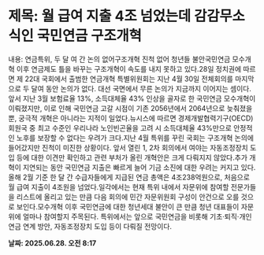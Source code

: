 # **제목: 월 급여 지출 4조 넘었는데 감감무소식인 국민연금 구조개혁**

  내용: 연금특위, 두 달 여 간 논의 없어구조개혁 진척 없어 청년들 불안국민연금 모수개혁 이후 연금제도 틀을 바꾸는 구조개혁이 속도를 내지 못하고 있다.28일 정치권에 따르면 제 22대 국회에서 출범한 연금개혁 특별위원회는 지난 4월 30일 전체회의를 마지막으로 두 달여 동안 논의가 없다. 대선 국면에서 무른 논의가 지금까지 이어지는 셈이다.앞서 지난 3월 보험료율 13%, 소득대체율 43% 인상을 골자로 한 국민연금 모수개혁이 이뤄졌지만, 이로 인해 국민연금 고갈 시점이 기존 2056년에서 2064년으로 늦춰졌을 뿐, 궁극적 개혁은 아니라는 지적이 일었다.뉴시스에 따르면 경제개발협력기구(OECD) 회원국 중 최고 수준인 우리나라 노인빈곤율을 고려 시 소득대체율 43%만으로 안정적인 노후를 보장할 수 없다는 우려가 크다.지난 4월 특위를 꾸린 국회는 구조개혁 논의에 들어갔지만 진척이 미진한 상황이다. 앞서 열린 1, 2차 회의에서 여야는 자동조정장치 도입 등에 대한 이견만 확인하고 관련 부처가 올린 개혁안은 크게 다뤄지지 않았다.추가 개혁이 지연되는 동안 국민연금 지출은 빠르게 늘어 기금 소진에 대한 우려는 커지고 있다. 올해 2월 기준 한 달 간 수급자들에게 지급된 연금 총액은 4조238억원으로, 처음으로 월 급여 지출이 4조원을 넘었다.일각에서는 현재 특위 내에서 자문위에 참여할 전문가들을 리스트에 올리고 있는 만큼 다음 회의에 민간 자문위원회 구성이 안건으로 오를 것으로 보인다.모수개혁 이후 국민연금에 대한 청년세대 불안이 큰 만큼 청년 대표들이 자문위에 얼마나 참여할지 주목된다. 특위에서는 앞으로 국민연금을 비롯해 기초·퇴직·개인연금 연계 방안, 자동조정장치 도입 등이 다뤄질 전망이다.

  **날짜: 2025.06.28. 오전 8:17**